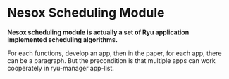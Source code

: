 Nesox Scheduling Module
======================

**Nesox scheduling module is actually a set of Ryu application implemented scheduling algorithms.**

For each functions, develop an app, then in the paper, for each app, there can be a paragraph.
But the precondition is that multiple apps can work cooperately in ryu-manager app-list.







